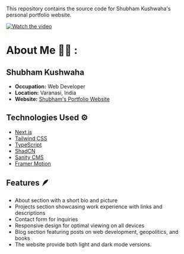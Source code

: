 This repository contains the source code for Shubham Kushwaha's personal portfolio website.

[![Watch the video](https://i.postimg.cc/dQfhSKxb/Screenshot-129.png)](https://1drv.ms/v/s!AicjmX6oFuiTgTL7KZFdRl1SfeRd?e=mSGWs2)



<h1>About Me 🤵🏻 :</h1>

## Shubham Kushwaha
- **Occupation:** Web Developer
- **Location:** Varanasi, India
- **Website:** [Shubham's Portfolio Website](https://dev-shubham-one.vercel.app)

## Technologies Used ⚙️
- [Next.js](https://nextjs.org/)
- [Tailwind CSS](https://tailwindcss.com/)
- [TypeScript](https://www.typescriptlang.org/)
- [ShadCN](https://ui.shadcn.com/)
- [Sanity CMS](https://www.sanity.io/)
- [Framer Motion](https://www.framer.com/motion/)

## Features 🪶
- About section with a short bio and picture
- Projects section showcasing work experience with links and descriptions
- Contact form for inquiries
- Responsive design for optimal viewing on all devices
- Blog section featuring posts on web development, geopolitics, and books
- The website provide both light and dark mode versions.

